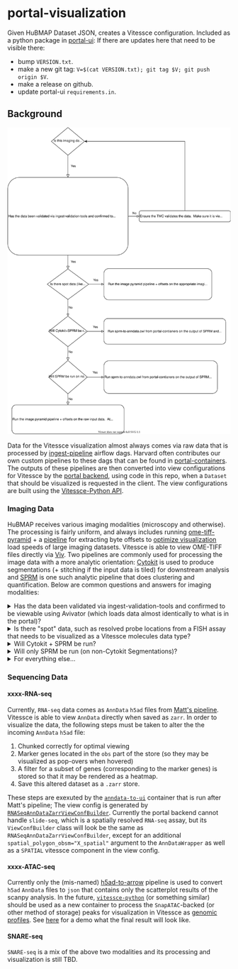# portal-visualization
Given HuBMAP Dataset JSON, creates a Vitessce configuration.
Included as a python package in [portal-ui](https://github.com/hubmapconsortium/portal-ui):
If there are updates here that need to be visible there:
- bump `VERSION.txt`.
- make a new git tag: `V=$(cat VERSION.txt); git tag $V; git push origin $V`.
- make a release on github.
- update portal-ui `requirements.in`.

## Background

![flow chart](portal-imaging-visualization-flowchart.svg)

Data for the Vitessce visualization almost always comes via raw data that is processed by [ingest-pipeline](https://github.com/hubmapconsortium/ingest-pipeline) airflow dags.
Harvard often contributes our own custom pipelines to these dags that can be found in [portal-containers](https://github.com/hubmapconsortium/portal-containers).
The outputs of these pipelines are then converted into view configurations for Vitessce by the [portal backend](https://github.com/hubmapconsortium/portal-ui/blob/0b43a468fff0256a466a3bf928a83893321ea1d9/context/app/api/client.py#L165),
using code in this repo, when a `Dataset` that should be visualized is requested in the client.
The view configurations are built using the [Vitessce-Python API](https://vitessce.github.io/vitessce-python/).

### Imaging Data

HuBMAP receives various imaging modalities (microscopy and otherwise).
The processing is fairly uniform, and always includes running [ome-tiff-pyramid](https://github.com/hubmapconsortium/ome-tiff-pyramid) + a [pipeline](https://github.com/hubmapconsortium/portal-containers/tree/main/containers/ome-tiff-offsets) for extracting byte offsets to [optimize visualization](https://github.com/hms-dbmi/viv/tree/master/tutorial#viewing-in-avivator) load speeds of large imaging datasets.
Vitessce is able to view OME-TIFF files directly via [Viv](https://github.com/hms-dbmi/viv). Two pipelines are commonly used for processing the image data with a more analytic orientation:
[Cytokit](https://github.com/hubmapconsortium/codex-pipeline) is used to produce segmentations (+ stitching if the input data is tiled) for downstream analysis and [SPRM](https://github.com/hubmapconsortium/sprm) is one such analytic pipeline that does clustering and quantification.
Below are common questions and answers for imaging modalities:

<details><summary>Has the data been validated via ingest-validation-tools and confirmed to be viewable using Avivator (which loads data almost identically to what is in the portal)?</summary>

If so, we should ask the TMC to follow the instructions below for viewing their data in Avivator to make sure it looks right (should only need to be done for a single representative file): https://github.com/hms-dbmi/viv/tree/master/tutorial

In the above instructions they should only need to a) run the `bioformats2raw-raw2ometiff` pipeline and then b) drag-and-drop or select the input file using the "CHOOSE A FILE" button on avivator.gehlenborglab.org. There is no need for a web server.

If there is a z or t stack to the data, ensure that each "stack" is uploaded as a single file.

If it is valid in these three senses (viewable in Avivator locally, passes `ingest-validation-tools`, and "stacks" are uploaded as single files), then ingestion may be done and pipeline processing may proceed.

</details>

<details><summary>Is there "spot" data, such as resolved probe locations from a FISH assay that needs to be visualized as a Vitessce molecules data type?</summary>

If the answer is "yes," we should run the image pyramid pipeline + offsets on the appropriate imaging data.  We currently do not have a pipeline for visualizing spot data.
Create a new class that inherits from ViewConfBuilder to visualize the data (raw imaging + spot data) when such a pipeline is created.
If there is segmentation data coming from the TMC or elsewhere, then that will need to be both processed (via [sprm-to-anndata.cwl from portal-containers](https://github.com/hubmapconsortium/portal-containers/tree/master/containers/sprm-to-anndata) or a different pipeline that ideally outputs zarr-backed AnnData) and visualized as well.
</details>

<details><summary>Will Cytokit + SPRM be run?</summary>

If the answer is "yes," we should run [sprm-to-anndata.cwl from portal-containers](https://github.com/hubmapconsortium/portal-containers/tree/master/containers/sprm-to-anndata) on the output of SPRM and the image pyramid pipeline + offsets on the output of Cytokit.
Extend [`StitchedCytokitSPRMViewConfBuilder`](https://github.com/hubmapconsortium/portal-visualization/blob/d9e924547d970f8469cf74881ce05cc22500b7fc/src/builders/sprm_builders.py#L287) to handle this assay.
</details>

<details><summary>Will only SPRM be run (on non-Cytokit Segmentations)?</summary>

If the answer is "yes," we should run [sprm-to-anndata.cwl from portal-containers](https://github.com/hubmapconsortium/portal-containers/tree/master/containers/sprm-to-anndata) from portal-containers on the output of SPRM and the image pyramid pipeline + offsets on the raw input data.
Create a new class that extends `MultiImageSPRMAnndataViewConfBuilder`, similar to [`StitchedCytokitSPRMViewConfBuilder`](https://github.com/hubmapconsortium/portal-visualization/blob/d9e924547d970f8469cf74881ce05cc22500b7fc/src/builders/sprm_builders.py#L287) if needed for multiple images in the same dataset.
Otherwise you may use [`SPRMAnnDataViewConfBuilder`](https://github.com/hubmapconsortium/portal-visualization/blob/d9e924547d970f8469cf74881ce05cc22500b7fc/src/builders/sprm_builders.py#L138) with the proper arguments.
</details>

<details><summary>For everything else...</summary>

Run the image pyramid pipeline + offsets on the raw input data.
Attach the assay to a new class in the portal backend similar to [`SeqFISHViewConfBuilder`](https://github.com/hubmapconsortium/portal-visualization/blob/d9e924547d970f8469cf74881ce05cc22500b7fc/src/builders/imaging_builders.py#L113) or [`ImagePyramidViewConfBuilder`](https://github.com/hubmapconsortium/portal-visualization/blob/d9e924547d970f8469cf74881ce05cc22500b7fc/src/builders/imaging_builders.py#L58).
This will depend on how you want the layout to look to the end user.
</details>

### Sequencing Data

#### xxxx-RNA-seq

Currently, `RNA-seq` data comes as `AnnData` `h5ad` files from [Matt's pipeline](https://github.com/hubmapconsortium/salmon-rnaseq). Vitessce is able to view `AnnData` directly when saved as `zarr`. In order to visualize the data, the following steps must be taken to alter the the incoming `AnnData` `h5ad` file:

1. Chunked correctly for optimal viewing
2. Marker genes located in the `obs` part of the store (so they may be visualized as pop-overs when hovered)
3. A filter for a subset of genes (corresponding to the marker genes) is stored so that it may be rendered as a heatmap.
4. Save this altered dataset as a `.zarr` store.

These steps are exexuted by the [`anndata-to-ui`](https://github.com/hubmapconsortium/portal-containers/blob/dc568234c76017c7cd9644a4d15ef0f7b9d84e24/containers/anndata-to-ui/context/main.py#L17-L67) container that is run after Matt's pipeline; The view config is generated by [`RNASeqAnnDataZarrViewConfBuilder`](https://github.com/hubmapconsortium/portal-visualization/blob/d9e924547d970f8469cf74881ce05cc22500b7fc/src/builders/anndata_builders.py#L13).
Currently the portal backend cannot handle `slide-seq`, which is a spatially resolved `RNA-seq` assay, but its `ViewConfBuilder` class will look be the same as `RNASeqAnnDataZarrViewConfBuilder`, except for an additional `spatial_polygon_obsm="X_spatial"` argument to the `AnnDataWrapper` as well as a `SPATIAL` vitessce component in the view config.

#### xxxx-ATAC-seq

Currently only the (mis-named) [h5ad-to-arrow](https://github.com/hubmapconsortium/portal-containers/tree/master/containers/h5ad-to-arrow) pipeline is used to convert `h5ad` `AnnData` files to `json` that contains only the scatterplot results of the scanpy analysis.
In the future, [`vitessce-python`](https://github.com/vitessce/vitessce-python/blob/c7edf9c0057fb1e5fc53e957c0657e61b0e43b90/vitessce/wrappers.py#L543) (or something similar) should be used as a new container to process the `SnapATAC`-backed (or other method of storage) peaks for visualization in Vitessce as [genomic profiles](http://beta.vitessce.io/docs/data-file-types/index.html#genomic-profileszarr).
See [here](http://beta.vitessce.io/index.html?dataset=sn-atac-seq-hubmap-2020) for a demo what the final result will look like.

#### SNARE-seq

`SNARE-seq` is a mix of the above two modalities and its processing and visualization is still TBD.
